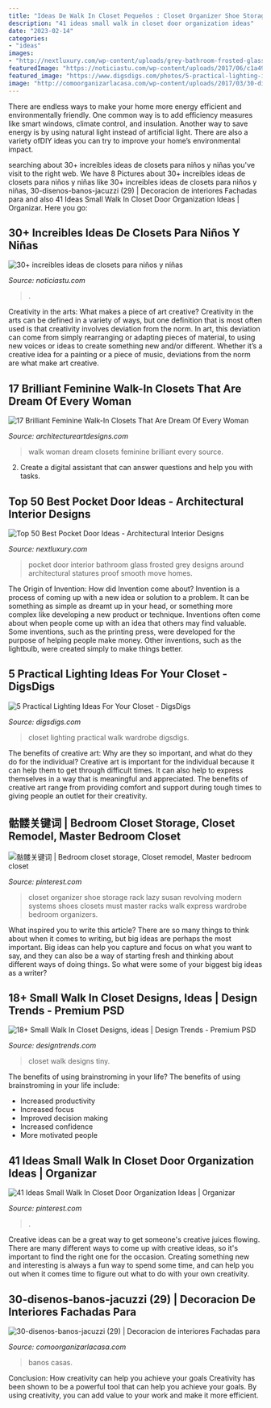 ```yaml
---
title: "Ideas De Walk In Closet Pequeños : Closet Organizer Shoe Storage Rack Lazy Susan Revolving Modern Systems Shoes Closets Must Master Racks Walk Express Wardrobe Bedroom Organizers"
description: "41 ideas small walk in closet door organization ideas"
date: "2023-02-14"
categories:
- "ideas"
images:
- "http://nextluxury.com/wp-content/uploads/grey-bathroom-frosted-glass-pocket-door-design-ideas.jpg"
featuredImage: "https://noticiastu.com/wp-content/uploads/2017/06/c1a4910dc66251c397fbd2238d721267.jpg"
featured_image: "https://www.digsdigs.com/photos/5-practical-lighting-ideas-for-your-closet-15.jpg"
image: "http://comoorganizarlacasa.com/wp-content/uploads/2017/03/30-disenos-banos-jacuzzi-29.jpg"
---
```



There are endless ways to make your home more energy efficient and environmentally friendly. One common way is to add efficiency measures like smart windows, climate control, and insulation. Another way to save energy is by using natural light instead of artificial light. There are also a variety ofDIY ideas you can try to improve your home’s environmental impact.

	

		
searching about 30+ increibles ideas de closets para niños y niñas you've visit to the right web. We have 8 Pictures about 30+ increibles ideas de closets para niños y niñas like 30+ increibles ideas de closets para niños y niñas, 30-disenos-banos-jacuzzi (29) | Decoracion de interiores Fachadas para and also 41 Ideas Small Walk In Closet Door Organization Ideas | Organizar. Here you go:
		
    
## 30+ Increibles Ideas De Closets Para Niños Y Niñas

<img loading=lazy src="https://noticiastu.com/wp-content/uploads/2017/06/c1a4910dc66251c397fbd2238d721267.jpg" onerror="this.onerror=null;this.src='https://tse1.mm.bing.net/th?id=OIP.fonThAwarURArBY21mIrnwHaJ4&amp;pid=15.1';" alt="30+ increibles ideas de closets para niños y niñas">

_Source: noticiastu.com_

>. 

	

Creativity in the arts: What makes a piece of art creative?
Creativity in the arts can be defined in a variety of ways, but one definition that is most often used is that creativity involves deviation from the norm. In art, this deviation can come from simply rearranging or adapting pieces of material, to using new voices or ideas to create something new and/or different. Whether it’s a creative idea for a painting or a piece of music, deviations from the norm are what make art creative.

    
## 17 Brilliant Feminine Walk-In Closets That Are Dream Of Every Woman

<img loading=lazy src="https://www.architectureartdesigns.com/wp-content/uploads/2015/12/3-11-630x419.jpg" onerror="this.onerror=null;this.src='https://tse2.mm.bing.net/th?id=OIP.g6yhnawqgaboKePbeYwa-AHaE7&amp;pid=15.1';" alt="17 Brilliant Feminine Walk-In Closets That Are Dream Of Every Woman">

_Source: architectureartdesigns.com_

>walk woman dream closets feminine brilliant every source. 

	

2. Create a digital assistant that can answer questions and help you with tasks.

    
## Top 50 Best Pocket Door Ideas - Architectural Interior Designs

<img loading=lazy src="http://nextluxury.com/wp-content/uploads/grey-bathroom-frosted-glass-pocket-door-design-ideas.jpg" onerror="this.onerror=null;this.src='https://tse4.mm.bing.net/th?id=OIP.hYeejaIU_MLqiJU9EphrKwAAAA&amp;pid=15.1';" alt="Top 50 Best Pocket Door Ideas - Architectural Interior Designs">

_Source: nextluxury.com_

>pocket door interior bathroom glass frosted grey designs around architectural statures proof smooth move homes. 

	

The Origin of Invention: How did Invention come about?
Invention is a process of coming up with a new idea or solution to a problem. It can be something as simple as dreamt up in your head, or something more complex like developing a new product or technique. Inventions often come about when people come up with an idea that others may find valuable. Some inventions, such as the printing press, were developed for the purpose of helping people make money. Other inventions, such as the lightbulb, were created simply to make things better.

    
## 5 Practical Lighting Ideas For Your Closet - DigsDigs

<img loading=lazy src="https://www.digsdigs.com/photos/5-practical-lighting-ideas-for-your-closet-15.jpg" onerror="this.onerror=null;this.src='https://tse1.mm.bing.net/th?id=OIP.vc0pkZN6JFd_IdP12FktTAHaLH&amp;pid=15.1';" alt="5 Practical Lighting Ideas For Your Closet - DigsDigs">

_Source: digsdigs.com_

>closet lighting practical walk wardrobe digsdigs. 

	

The benefits of creative art: Why are they so important, and what do they do for the individual?
Creative art is important for the individual because it can help them to get through difficult times. It can also help to express themselves in a way that is meaningful and appreciated. The benefits of creative art range from providing comfort and support during tough times to giving people an outlet for their creativity.

    
## 骷髅关键词 | Bedroom Closet Storage, Closet Remodel, Master Bedroom Closet

<img loading=lazy src="https://i.pinimg.com/736x/02/b5/36/02b5365b535c6d1c4d836ad5668b0567.jpg" onerror="this.onerror=null;this.src='https://tse3.mm.bing.net/th?id=OIP.DQgKCxLdUatAdmNY0HD0uAHaJ3&amp;pid=15.1';" alt="骷髅关键词 | Bedroom closet storage, Closet remodel, Master bedroom closet">

_Source: pinterest.com_

>closet organizer shoe storage rack lazy susan revolving modern systems shoes closets must master racks walk express wardrobe bedroom organizers. 

	

What inspired you to write this article?
There are so many things to think about when it comes to writing, but big ideas are perhaps the most important. Big ideas can help you capture and focus on what you want to say, and they can also be a way of starting fresh and thinking about different ways of doing things. So what were some of your biggest big ideas as a writer?

    
## 18+ Small Walk In Closet Designs, Ideas | Design Trends - Premium PSD

<img loading=lazy src="https://images.designtrends.com/wp-content/uploads/2016/08/30153334/Tiny-Walk-In-Closet-Design-.jpg" onerror="this.onerror=null;this.src='https://tse2.mm.bing.net/th?id=OIP.4xBoa7-hMcjDfqAd1BrZkgHaJ4&amp;pid=15.1';" alt="18+ Small Walk In Closet Designs, ideas | Design Trends - Premium PSD">

_Source: designtrends.com_

>closet walk designs tiny. 

	

The benefits of using brainstroming in your life?
The benefits of using brainstroming in your life include: 
- Increased productivity 
- Increased focus 
- Improved decision making 
- Increased confidence 
- More motivated people

    
## 41 Ideas Small Walk In Closet Door Organization Ideas | Organizar

<img loading=lazy src="https://i.pinimg.com/736x/2c/da/e7/2cdae7ee463727d7a70eb413a2db18dc.jpg" onerror="this.onerror=null;this.src='https://tse1.mm.bing.net/th?id=OIP.x_F7XUTZNKNVmTVyckz68AAAAA&amp;pid=15.1';" alt="41 Ideas Small Walk In Closet Door Organization Ideas | Organizar">

_Source: pinterest.com_

>. 

	

Creative ideas can be a great way to get someone's creative juices flowing. There are many different ways to come up with creative ideas, so it's important to find the right one for the occasion. Creating something new and interesting is always a fun way to spend some time, and can help you out when it comes time to figure out what to do with your own creativity.

    
## 30-disenos-banos-jacuzzi (29) | Decoracion De Interiores Fachadas Para

<img loading=lazy src="http://comoorganizarlacasa.com/wp-content/uploads/2017/03/30-disenos-banos-jacuzzi-29.jpg" onerror="this.onerror=null;this.src='https://tse2.mm.bing.net/th?id=OIP.VyzCn9EK8YeSwZyuHSRRYgHaJ5&amp;pid=15.1';" alt="30-disenos-banos-jacuzzi (29) | Decoracion de interiores Fachadas para">

_Source: comoorganizarlacasa.com_

>banos casas. 

	

Conclusion: How creativity can help you achieve your goals
Creativity has been shown to be a powerful tool that can help you achieve your goals. By using creativity, you can add value to your work and make it more efficient.

